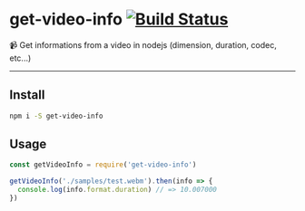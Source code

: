# get-video-info [![Build Status](https://travis-ci.org/xouabita/get-video-info.svg?branch=master)](https://travis-ci.org/xouabita/get-video-info)

:video_camera: Get informations from a video in nodejs (dimension, duration, codec, etc...)

---

## Install

~~~sh
npm i -S get-video-info
~~~

## Usage

~~~js
const getVideoInfo = require('get-video-info')

getVideoInfo('./samples/test.webm').then(info => {
  console.log(info.format.duration) // => 10.007000
})
~~~

